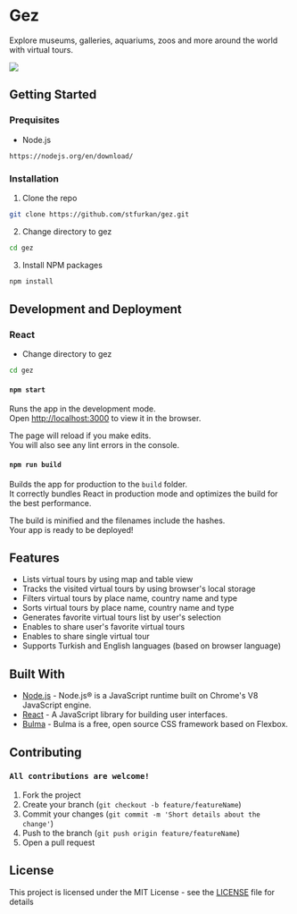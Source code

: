 # Gez

Explore museums, galleries, aquariums, zoos and more around the world with virtual tours.

![](readme_src/gezla.gif)

## Getting Started

### Prequisites

- Node.js

```
https://nodejs.org/en/download/
```

### Installation

1. Clone the repo

```sh
git clone https://github.com/stfurkan/gez.git
```

2. Change directory to gez

```sh
cd gez
```

3. Install NPM packages

```sh
npm install
```

## Development and Deployment

### React

- Change directory to gez

```sh
cd gez
```

#### `npm start`

Runs the app in the development mode.<br>
Open [http://localhost:3000](http://localhost:3000) to view it in the browser.

The page will reload if you make edits.<br>
You will also see any lint errors in the console.

#### `npm run build`

Builds the app for production to the `build` folder.<br>
It correctly bundles React in production mode and optimizes the build for the best performance.

The build is minified and the filenames include the hashes.<br>
Your app is ready to be deployed!

## Features

- Lists virtual tours by using map and table view
- Tracks the visited virtual tours by using browser's local storage
- Filters virtual tours by place name, country name and type
- Sorts virtual tours by place name, country name and type
- Generates favorite virtual tours list by user's selection
- Enables to share user's favorite virtual tours
- Enables to share single virtual tour
- Supports Turkish and English languages (based on browser language)

## Built With

- [Node.js](https://nodejs.org/) - Node.js® is a JavaScript runtime built on Chrome's V8 JavaScript engine.
- [React](https://reactjs.org/) - A JavaScript library for building user interfaces.
- [Bulma](https://bulma.io/) - Bulma is a free, open source CSS framework based on Flexbox.

## Contributing

### `All contributions are welcome!`

1. Fork the project
2. Create your branch (`git checkout -b feature/featureName`)
3. Commit your changes (`git commit -m 'Short details about the change'`)
4. Push to the branch (`git push origin feature/featureName`)
5. Open a pull request

## License

This project is licensed under the MIT License - see the [LICENSE](LICENSE) file for details
